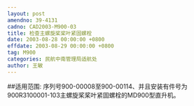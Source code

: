 ```yaml
---
layout: post
amendno: 39-4131
cadno: CAD2003-M900-03
title: 检查主螺旋桨桨叶紧固螺栓
date: 2003-08-28 00:00:00 +0800
effdate: 2003-08-29 00:00:00 +0800
tag: M900
categories: 民航中南管理局适航处
author: 王敏
---
```


##适用范围:
序列号900-00008至900-00114、并且安装有件号为900R3100001-103主螺旋桨桨叶紧固螺栓的MD900型直升机。

